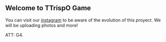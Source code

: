 ## Welcome to TTrispO Game

You can visit our [instagram](instagram.com/ttrispo) to be aware of the evolution of this proyect. We will be uploading photos and more!

ATT: G4.
